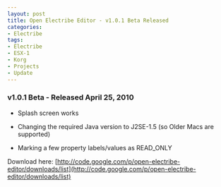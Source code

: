 ```yaml
--- 
layout: post
title: Open Electribe Editor - v1.0.1 Beta Released
categories:
- Electribe
tags: 
- Electribe
- ESX-1
- Korg
- Projects
- Update
---
```

### v1.0.1 Beta - Released April 25, 2010 ###

- Splash screen works

- Changing the required Java version to J2SE-1.5 (so Older Macs are supported)

- Marking a few property labels/values as READ_ONLY

Download here\: [http://code.google.com/p/open-electribe-editor/downloads/list](http://code.google.com/p/open-electribe-editor/downloads/list)
